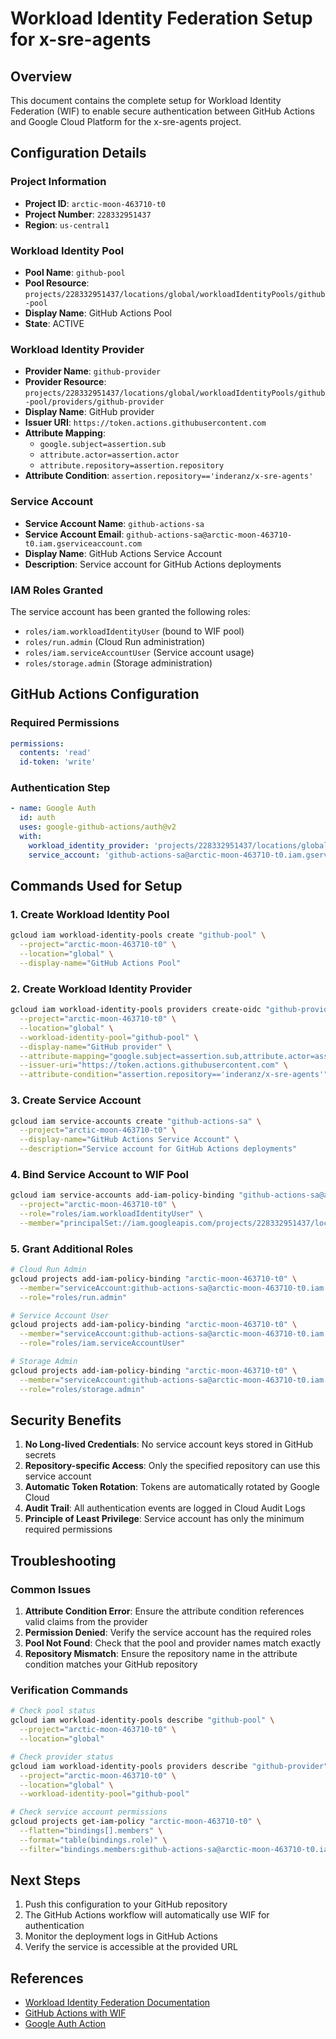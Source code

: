 # Workload Identity Federation Setup for x-sre-agents

## Overview
This document contains the complete setup for Workload Identity Federation (WIF) to enable secure authentication between GitHub Actions and Google Cloud Platform for the x-sre-agents project.

## Configuration Details

### Project Information
- **Project ID**: `arctic-moon-463710-t0`
- **Project Number**: `228332951437`
- **Region**: `us-central1`

### Workload Identity Pool
- **Pool Name**: `github-pool`
- **Pool Resource**: `projects/228332951437/locations/global/workloadIdentityPools/github-pool`
- **Display Name**: GitHub Actions Pool
- **State**: ACTIVE

### Workload Identity Provider
- **Provider Name**: `github-provider`
- **Provider Resource**: `projects/228332951437/locations/global/workloadIdentityPools/github-pool/providers/github-provider`
- **Display Name**: GitHub provider
- **Issuer URI**: `https://token.actions.githubusercontent.com`
- **Attribute Mapping**: 
  - `google.subject=assertion.sub`
  - `attribute.actor=assertion.actor`
  - `attribute.repository=assertion.repository`
- **Attribute Condition**: `assertion.repository=='inderanz/x-sre-agents'`

### Service Account
- **Service Account Name**: `github-actions-sa`
- **Service Account Email**: `github-actions-sa@arctic-moon-463710-t0.iam.gserviceaccount.com`
- **Display Name**: GitHub Actions Service Account
- **Description**: Service account for GitHub Actions deployments

### IAM Roles Granted
The service account has been granted the following roles:
- `roles/iam.workloadIdentityUser` (bound to WIF pool)
- `roles/run.admin` (Cloud Run administration)
- `roles/iam.serviceAccountUser` (Service account usage)
- `roles/storage.admin` (Storage administration)

## GitHub Actions Configuration

### Required Permissions
```yaml
permissions:
  contents: 'read'
  id-token: 'write'
```

### Authentication Step
```yaml
- name: Google Auth
  id: auth
  uses: google-github-actions/auth@v2
  with:
    workload_identity_provider: 'projects/228332951437/locations/global/workloadIdentityPools/github-pool/providers/github-provider'
    service_account: 'github-actions-sa@arctic-moon-463710-t0.iam.gserviceaccount.com'
```

## Commands Used for Setup

### 1. Create Workload Identity Pool
```bash
gcloud iam workload-identity-pools create "github-pool" \
  --project="arctic-moon-463710-t0" \
  --location="global" \
  --display-name="GitHub Actions Pool"
```

### 2. Create Workload Identity Provider
```bash
gcloud iam workload-identity-pools providers create-oidc "github-provider" \
  --project="arctic-moon-463710-t0" \
  --location="global" \
  --workload-identity-pool="github-pool" \
  --display-name="GitHub provider" \
  --attribute-mapping="google.subject=assertion.sub,attribute.actor=assertion.actor,attribute.repository=assertion.repository" \
  --issuer-uri="https://token.actions.githubusercontent.com" \
  --attribute-condition="assertion.repository=='inderanz/x-sre-agents'"
```

### 3. Create Service Account
```bash
gcloud iam service-accounts create "github-actions-sa" \
  --project="arctic-moon-463710-t0" \
  --display-name="GitHub Actions Service Account" \
  --description="Service account for GitHub Actions deployments"
```

### 4. Bind Service Account to WIF Pool
```bash
gcloud iam service-accounts add-iam-policy-binding "github-actions-sa@arctic-moon-463710-t0.iam.gserviceaccount.com" \
  --project="arctic-moon-463710-t0" \
  --role="roles/iam.workloadIdentityUser" \
  --member="principalSet://iam.googleapis.com/projects/228332951437/locations/global/workloadIdentityPools/github-pool/attribute.repository/inderanz/x-sre-agents"
```

### 5. Grant Additional Roles
```bash
# Cloud Run Admin
gcloud projects add-iam-policy-binding "arctic-moon-463710-t0" \
  --member="serviceAccount:github-actions-sa@arctic-moon-463710-t0.iam.gserviceaccount.com" \
  --role="roles/run.admin"

# Service Account User
gcloud projects add-iam-policy-binding "arctic-moon-463710-t0" \
  --member="serviceAccount:github-actions-sa@arctic-moon-463710-t0.iam.gserviceaccount.com" \
  --role="roles/iam.serviceAccountUser"

# Storage Admin
gcloud projects add-iam-policy-binding "arctic-moon-463710-t0" \
  --member="serviceAccount:github-actions-sa@arctic-moon-463710-t0.iam.gserviceaccount.com" \
  --role="roles/storage.admin"
```

## Security Benefits

1. **No Long-lived Credentials**: No service account keys stored in GitHub secrets
2. **Repository-specific Access**: Only the specified repository can use this service account
3. **Automatic Token Rotation**: Tokens are automatically rotated by Google Cloud
4. **Audit Trail**: All authentication events are logged in Cloud Audit Logs
5. **Principle of Least Privilege**: Service account has only the minimum required permissions

## Troubleshooting

### Common Issues

1. **Attribute Condition Error**: Ensure the attribute condition references valid claims from the provider
2. **Permission Denied**: Verify the service account has the required roles
3. **Pool Not Found**: Check that the pool and provider names match exactly
4. **Repository Mismatch**: Ensure the repository name in the attribute condition matches your GitHub repository

### Verification Commands

```bash
# Check pool status
gcloud iam workload-identity-pools describe "github-pool" \
  --project="arctic-moon-463710-t0" \
  --location="global"

# Check provider status
gcloud iam workload-identity-pools providers describe "github-provider" \
  --project="arctic-moon-463710-t0" \
  --location="global" \
  --workload-identity-pool="github-pool"

# Check service account permissions
gcloud projects get-iam-policy "arctic-moon-463710-t0" \
  --flatten="bindings[].members" \
  --format="table(bindings.role)" \
  --filter="bindings.members:github-actions-sa@arctic-moon-463710-t0.iam.gserviceaccount.com"
```

## Next Steps

1. Push this configuration to your GitHub repository
2. The GitHub Actions workflow will automatically use WIF for authentication
3. Monitor the deployment logs in GitHub Actions
4. Verify the service is accessible at the provided URL

## References

- [Workload Identity Federation Documentation](https://cloud.google.com/iam/docs/workload-identity-federation)
- [GitHub Actions with WIF](https://cloud.google.com/iam/docs/workload-identity-federation-with-deployment-pipelines)
- [Google Auth Action](https://github.com/google-github-actions/auth) 